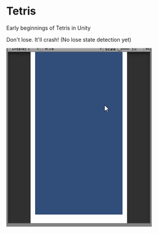 # Tetris
Early beginnings of Tetris in Unity

Don't lose. It'll crash! (No lose state detection yet)

![sample](Tetris.gif)  
